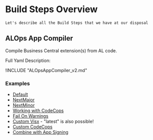 # Build Steps Overview
    Let's describe all the Build Steps that we have at our disposal

## ALOps App Compiler
Compile Business Central extension(s) from AL code.

Full Yaml Description: 

!INCLUDE "ALOpsAppCompiler_v2.md"

### Examples

- [Default](https://github.com/HodorNV/ALOps/blob/master/Examples/Compiler%20V2/01_Default.yml)
- [NextMajor](https://github.com/HodorNV/ALOps/blob/master/Examples/Compiler%20V2/02_NextMajor.yml)
- [NextMinor](https://github.com/HodorNV/ALOps/blob/master/Examples/Compiler%20V2/02_NextMinor.yml)
- [Working with CodeCops](https://github.com/HodorNV/ALOps/blob/master/Examples/Compiler%20V2/03_CodeCops.yml)
- [Fail On Warnings](https://github.com/HodorNV/ALOps/blob/master/Examples/Compiler%20V2/04_FailonWarnings.yml)
- [Custom Visx](https://github.com/HodorNV/ALOps/blob/master/Examples/Compiler%20V2/07_CustomVisx.yml) - "latest" is also possible!
- [Custom CodeCops](https://github.com/HodorNV/ALOps/blob/master/Examples/Compiler%20V2/09_CustomCodeCops.yml)
- [Combine with App Signing](https://github.com/HodorNV/ALOps/blob/master/Examples/Compiler%20V2/06_AppSigning.yml)
